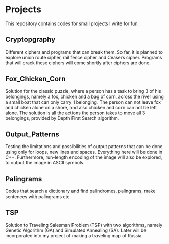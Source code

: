 # Projects
This repository contains codes for small projects I write for fun.

## Cryptopgraphy
Different ciphers and programs that can break them. So far, it is planned to explore union route cipher, rail fence cipher and Ceasers cipher. Programs that will crack these ciphers will come shortly after ciphers are done. 

## Fox_Chicken_Corn
Solution for the classic puzzle, where a person has a task to bring 3 of his belongings, namely a fox, chicken and a bag of corn, across the river using a small boat that can only carry 1 belonging. The person can not leave fox and chicken alone on a shore, and also chicken and corn can not be left alone. The solution is all the actions the person takes to move all 3 belongings, provided by Depth First Search algorithm.

## Output_Patterns
Testing the limitations and possibilities of output patterns that can be done using only for loops, new lines and spaces. Everything here will be done in C++. Furthermore, run-length encoding of the image will also be explored, to output the image in ASCII symbols.

## Palingrams
Codes that search a dictionary and find palindromes, palingrams, make sentences with palingrams etc.

## TSP
Solution to Traveling Salesman Problem (TSP) with two algorithms, namely Genetic Algorithm (GA) and Simulated Annealing (SA). Later will be incorporated into my project of making a traveling map of Russia. 

